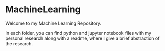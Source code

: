 # MachineLearning
Welcome to my Machine Learning Repository. 

In each folder, you can find python and jupyter notebook files with my personal research along with a readme, where I give a brief abstraction of the research.  
